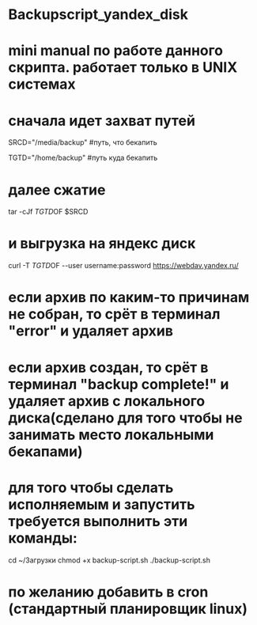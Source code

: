 # Backupscript_yandex_disk

# mini manual по работе данного скрипта. работает только в UNIX системах

# сначала идет захват путей

SRCD="/media/backup" #путь, что бекапить

TGTD="/home/backup" #путь куда бекапить

# далее сжатие 
tar -cJf $TGTD$OF $SRCD
# и выгрузка на яндекс диск
curl -T $TGTD$OF --user username:password https://webdav.yandex.ru/


# если архив по каким-то причинам не собран, то срёт в терминал "error" и удаляет архив
# если архив создан, то срёт в терминал "backup complete!" и удаляет архив с локального диска(сделано для того чтобы не занимать место локальными бекапами)

# для того чтобы сделать исполняемым и запустить требуется выполнить эти команды:

cd ~/Загрузки
chmod +x backup-script.sh
./backup-script.sh

#  по желанию добавить в cron (стандартный планировщик linux)
